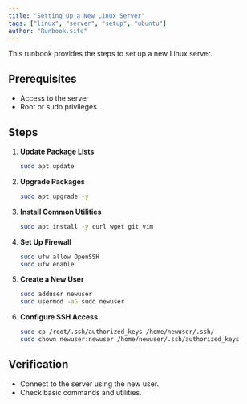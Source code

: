 ```yaml
---
title: "Setting Up a New Linux Server"
tags: ["linux", "server", "setup", "ubuntu"]
author: "Runbook.site"
---
```


This runbook provides the steps to set up a new Linux server.

## Prerequisites
- Access to the server
- Root or sudo privileges

## Steps

1. **Update Package Lists**
   ```bash
   sudo apt update
    ```
2. **Upgrade Packages**
    ```bash
    sudo apt upgrade -y
    ```
3. **Install Common Utilities**
    ```bash
    sudo apt install -y curl wget git vim
    ```
4. **Set Up Firewall**
    ```bash
    sudo ufw allow OpenSSH
    sudo ufw enable
    ```
5. **Create a New User**
    ```bash
    sudo adduser newuser
    sudo usermod -aG sudo newuser
    ```
6. **Configure SSH Access**
    ```bash
    sudo cp /root/.ssh/authorized_keys /home/newuser/.ssh/
    sudo chown newuser:newuser /home/newuser/.ssh/authorized_keys
    ```

## Verification 
- Connect to the server using the new user.
- Check basic commands and utilities.